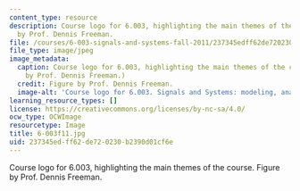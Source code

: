 ```yaml
---
content_type: resource
description: Course logo for 6.003, highlighting the main themes of the course. Figure
  by Prof. Dennis Freeman.
file: /courses/6-003-signals-and-systems-fall-2011/237345edff62de720230b2390d01cf6e_6-003f11.jpg
file_type: image/jpeg
image_metadata:
  caption: Course logo for 6.003, highlighting the main themes of the course. (Figure
    by Prof. Dennis Freeman.)
  credit: Figure by Prof. Dennis Freeman.
  image-alt: 'Course logo for 6.003. Signals and Systems: modeling, analysis, design.'
learning_resource_types: []
license: https://creativecommons.org/licenses/by-nc-sa/4.0/
ocw_type: OCWImage
resourcetype: Image
title: 6-003f11.jpg
uid: 237345ed-ff62-de72-0230-b2390d01cf6e
---
```

Course logo for 6.003, highlighting the main themes of the course. Figure by Prof. Dennis Freeman.
